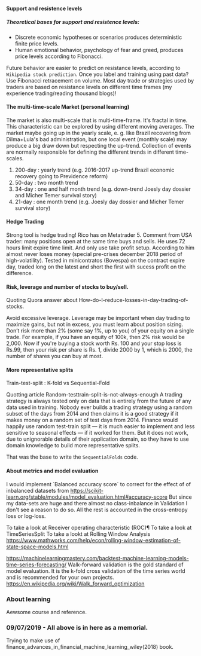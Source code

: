 
#### Support and resistence levels

##### Theoretical bases for support and resistence levels:

- Discrete economic hypotheses or scenarios produces deterministic finite price levels.
- Human emotional behavior, psychology of fear and greed, produces price levels according to Fibonacci.

Future behavior are easier to predict on resistance levels, according to `Wikipedia stock prediction`. Once you label and training using past data? Use Fibonacci retracement on volume. Most day trade or strategies used by traders are based on resistance levels on different time frames (my experience trading/reading thousand blogs)!

#### The multi-time-scale Market (**personal learning**)

The market is also multi-scale that is multi-time-frame. It's fractal in time. This characteristic can be explored by using different moving averages. The market maybe going up in the yearly scale, e. g. like Brazil recovering from Dilma+Lula's bad administration, but one local event (monthly scale) may produce a big draw down but respecting the up-trend. Collection of events are normally responsible for defining the different trends in different time-scales.

1. 200-day : yearly trend (e.g. 2016-2017 up-trend Brazil economic recovery going to Previdence reform)
2. 50-day : two month trend  
3. 34-day : one and half month trend (e.g. down-trend Joesly day dossier and Micher Temer survival story)
4. 21-day : one month trend (e.g. Joesly day dossier and Micher Temer survival story)

#### Hedge Trading

Strong tool is hedge trading! Rico has on Metatrader 5. Comment from USA trader: many positions open at the same  time buys and sells. He uses 72 hours limit expire time limit.  And only use take profit setup. According to him almost never loses money (special pre-crises december 2018 period of high-volatility). Tested in minicontratos (Bovespa) on the contract expire day, traded long on the latest and short the first with sucess profit on the difference.


#### Risk, leverage and number of stocks to buy/sell.

Quoting Quora answer about How-do-I-reduce-losses-in-day-trading-of-stocks.  

Avoid excessive leverage. Leverage may be important when day trading to maximize gains, but not in excess, you must learn about position sizing. Don’t risk more than 2% (some say 1%, up to you) of your equity on a single trade. For example, if you have an equity of 100k, then 2% risk would be 2,000. Now if you're buying a stock worth Rs. 100 and your stop loss is Rs.99, then your risk per share is Rs. 1, divide 2000 by 1, which is 2000, the number of shares you can buy at most.

#### More representative splits

Train-test-split : K-fold vs Sequential-Fold

Quotting article Random-testtrain-split-is-not-always-enough A trading strategy is always tested only on data that is entirely from the future of any data used in training. Nobody ever builds a trading strategy using a random subset of the days from 2014 and then claims it is a good strategy if it makes money on a random set of test days from 2014. Finance would happily use random test-train split — it is much easier to implement and less sensitive to seasonal effects — if it worked for them. But it does not work, due to unignorable details of their application domain, so they have to use domain knowledge to build more representative splits.

That was the base to write the `SequentialFolds` code.

#### About metrics and model evaluation

I would implement  ´Balanced accuracy score´ to correct for the effect
of  of inbalanced datasets from https://scikit-learn.org/stable/modules/model_evaluation.html#accuracy-score
But since my data-sets are huge and there almost no class-inbalance in Validation I don't see a reason to do so. All the rest is accounted in the cross-entropy loss or log-loss.

To take a look at Receiver operating characteristic (ROC)¶
To take a look at TimeSeriesSplit
To take a lookt at Rolling Window Analysis https://www.mathworks.com/help/econ/rolling-window-estimation-of-state-space-models.html

https://machinelearningmastery.com/backtest-machine-learning-models-time-series-forecasting/
Walk-forward validation is the gold standard of model evaluation. It is the k-fold cross validation of the time series world and is recommended for your own projects.
https://en.wikipedia.org/wiki/Walk_forward_optimization

### About learning

Aewsome course and reference.

### 09/07/2019 - All above is in here as a memorial.

Trying to make use of finance_advances_in_financial_machine_learning_wiley(2018) book.
